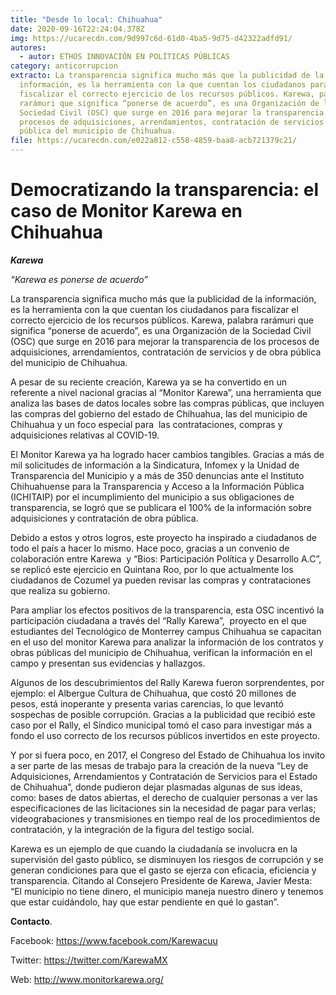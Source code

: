 ```yaml
---
title: "Desde lo local: Chihuahua"
date: 2020-09-16T22:24:04.378Z
img: https://ucarecdn.com/9d997c6d-61d0-4ba5-9d75-d42322adfd91/
autores:
  - autor: ETHOS INNOVACIÓN EN POLÍTICAS PÚBLICAS
category: anticorrupcion
extracto: La transparencia significa mucho más que la publicidad de la
  información, es la herramienta con la que cuentan los ciudadanos para
  fiscalizar el correcto ejercicio de los recursos públicos. Karewa, palabra
  rarámuri que significa “ponerse de acuerdo”, es una Organización de la
  Sociedad Civil (OSC) que surge en 2016 para mejorar la transparencia de los
  procesos de adquisiciones, arrendamientos, contratación de servicios y de obra
  pública del municipio de Chihuahua.
file: https://ucarecdn.com/e022a812-c558-4859-baa8-acb721379c21/
---
```

<!--StartFragment-->

# **Democratizando la transparencia: el caso de Monitor Karewa en Chihuahua**

[](https://www.ethos.org.mx/wp-content/uploads/2020/09/Ethos-Karewa-Combatiendo-a-la-corrupcion-desde-lo-local.png)***Karewa***

*“Karewa es ponerse de acuerdo”*

La transparencia significa mucho más que la publicidad de la información, es la herramienta con la que cuentan los ciudadanos para fiscalizar el correcto ejercicio de los recursos públicos. Karewa, palabra rarámuri que significa “ponerse de acuerdo”, es una Organización de la Sociedad Civil (OSC) que surge en 2016 para mejorar la transparencia de los procesos de adquisiciones, arrendamientos, contratación de servicios y de obra pública del municipio de Chihuahua.

A pesar de su reciente creación, Karewa ya se ha convertido en un referente a nivel nacional gracias al “Monitor Karewa”, una herramienta que analiza las bases de datos locales sobre las compras públicas, que incluyen las compras del gobierno del estado de Chihuahua, las del municipio de Chihuahua y un foco especial para  las contrataciones, compras y adquisiciones relativas al COVID-19.

El Monitor Karewa ya ha logrado hacer cambios tangibles. Gracias a más de mil solicitudes de información a la Sindicatura, Infomex y la Unidad de Transparencia del Municipio y a más de 350 denuncias ante el Instituto Chihuahuense para la Transparencia y Acceso a la Información Pública (ICHITAIP) por el incumplimiento del municipio a sus obligaciones de transparencia, se logró que se publicara el 100% de la información sobre adquisiciones y contratación de obra pública.

Debido a estos y otros logros, este proyecto ha inspirado a ciudadanos de todo el país a hacer lo mismo. Hace poco, gracias a un convenio de colaboración entre Karewa  y “Bios: Participación Política y Desarrollo A.C”, se replicó este ejercicio en Quintana Roo, por lo que actualmente los ciudadanos de Cozumel ya pueden revisar las compras y contrataciones que realiza su gobierno.

Para ampliar los efectos positivos de la transparencia, esta OSC incentivó la participación ciudadana a través del “Rally Karewa”,  proyecto en el que estudiantes del Tecnológico de Monterrey campus Chihuahua se capacitan en el uso del monitor Karewa para analizar la información de los contratos y obras públicas del municipio de Chihuahua, verifican la información en el campo y presentan sus evidencias y hallazgos.

Algunos de los descubrimientos del Rally Karewa fueron sorprendentes, por ejemplo: el Albergue Cultura de Chihuahua, que costó 20 millones de pesos, está inoperante y presenta varias carencias, lo que levantó sospechas de posible corrupción. Gracias a la publicidad que recibió este caso por el Rally, el Síndico municipal tomó el caso para investigar más a fondo el uso correcto de los recursos públicos invertidos en este proyecto.

Y por si fuera poco, en 2017, el Congreso del Estado de Chihuahua los invito a ser parte de las mesas de trabajo para la creación de la nueva “Ley de Adquisiciones, Arrendamientos y Contratación de Servicios para el Estado de Chihuahua”, donde pudieron dejar plasmadas algunas de sus ideas, como: bases de datos abiertas, el derecho de cualquier personas a ver las especificaciones de las licitaciones sin la necesidad de pagar para verlas; videograbaciones y transmisiones en tiempo real de los procedimientos de contratación, y la integración de la figura del testigo social.  

Karewa es un ejemplo de que cuando la ciudadanía se involucra en la supervisión del gasto público, se disminuyen los riesgos de corrupción y se generan condiciones para que el gasto se ejerza con eficacia, eficiencia y transparencia. Citando al Consejero Presidente de Karewa, Javier Mesta: “El municipio no tiene dinero, el municipio maneja nuestro dinero y tenemos que estar cuidándolo, hay que estar pendiente en qué lo gastan”.

**Contacto**.

Facebook: <https://www.facebook.com/Karewacuu>

Twitter: <https://twitter.com/KarewaMX>

Web: <http://www.monitorkarewa.org/>

<!--EndFragment-->